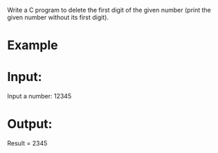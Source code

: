 Write a C program to delete the first digit of the given number (print the given number without its first digit).

# Example
# Input:
Input a number: 12345
# Output: 
Result = 2345
